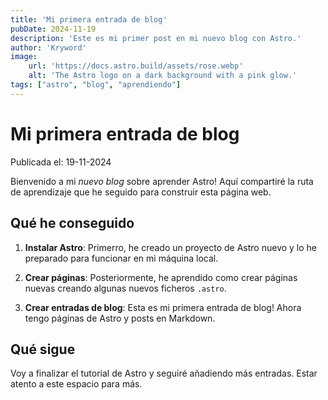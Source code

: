 ```yaml
---
title: 'Mi primera entrada de blog'
pubDate: 2024-11-19
description: 'Este es mi primer post en mi nuevo blog con Astro.'
author: 'Kryword'
image:
    url: 'https://docs.astro.build/assets/rose.webp'
    alt: 'The Astro logo on a dark background with a pink glow.'
tags: ["astro", "blog", "aprendiendo"]
---
```

# Mi primera entrada de blog

Publicada el: 19-11-2024

Bienvenido a mi _nuevo blog_ sobre aprender Astro! Aquí compartiré la ruta de aprendizaje que he seguido para construir esta página web.

## Qué he conseguido

1. **Instalar Astro**: Primerro, he creado un proyecto de Astro nuevo y lo he preparado para funcionar en mi máquina local.

2. **Crear páginas**: Posteriormente, he aprendido como crear páginas nuevas creando algunas nuevos ficheros `.astro`.

3. **Crear entradas de blog**: Esta es mi primera entrada de blog! Ahora tengo páginas de Astro y posts en Markdown.

## Qué sigue

Voy a finalizar el tutorial de Astro y seguiré añadiendo más entradas. Estar atento a este espacio para más.